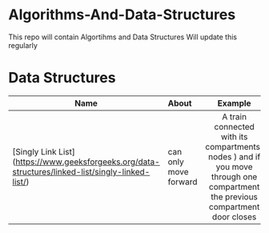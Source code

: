 # Algorithms-And-Data-Structures
This repo will contain Algortihms and Data Structures
Will update this regularly

# Data Structures
| Name                | About | Example |
| --------------------|:------|:-------:|
| [Singly Link List] (https://www.geeksforgeeks.org/data-structures/linked-list/singly-linked-list/)| can only move forward | A train connected with its compartments( nodes ) and if you move through one compartment the previous compartment door closes


